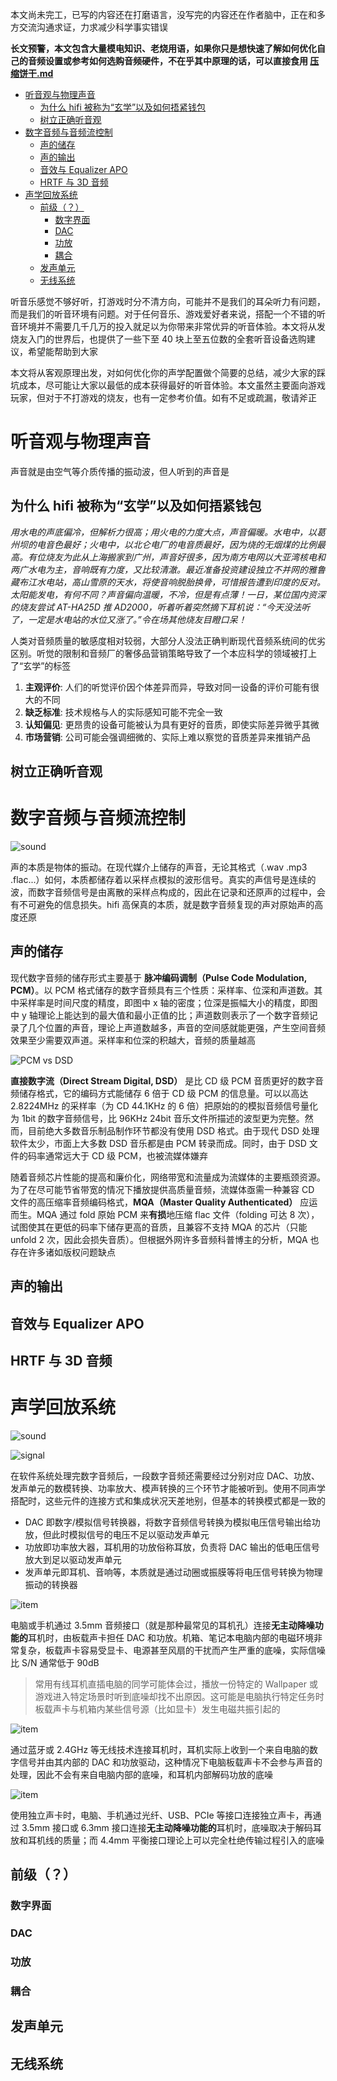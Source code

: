 本文尚未完工，已写的内容还在打磨语言，没写完的内容还在作者脑中，正在和多方交流沟通求证，力求减少科学事实错误

**长文预警，本文包含大量模电知识、老烧用语，如果你只是想快速了解如何优化自己的音频设置或参考如何选购音频硬件，不在乎其中原理的话，可以直接食用 [压缩饼干.md](压缩饼干.md)**

- [听音观与物理声音](#听音观与物理声音)
  - [为什么 hifi 被称为“玄学”以及如何捂紧钱包](#为什么-hifi-被称为玄学以及如何捂紧钱包)
  - [树立正确听音观](#树立正确听音观)
- [数字音频与音频流控制](#数字音频与音频流控制)
  - [声的储存](#声的储存)
  - [声的输出 ](#声的输出-)
  - [音效与 Equalizer APO](#音效与-equalizer-apo)
  - [HRTF 与 3D 音频](#hrtf-与-3d-音频)
- [声学回放系统](#声学回放系统)
  - [前级（？）](#前级)
    - [数字界面 ](#数字界面-)
    - [DAC ](#dac-)
    - [功放 ](#功放-)
    - [耦合 ](#耦合-)
  - [发声单元 ](#发声单元-)
  - [无线系统 ](#无线系统-)

<!-- 本文目前主要针对pc hifi而且主要面向耳机用户 -->

听音乐感觉不够好听，打游戏时分不清方向，可能并不是我们的耳朵听力有问题，而是我们的听音环境有问题。对于任何音乐、游戏爱好者来说，搭配一个不错的听音环境并不需要几千几万的投入就足以为你带来非常优异的听音体验。本文将从发烧友入门的世界后，也提供了一些下至 40 块上至五位数的全套听音设备选购建议，希望能帮助到大家

本文将从客观原理出发，对如何优化你的声学配置做个简要的总结，减少大家的踩坑成本，尽可能让大家以最低的成本获得最好的听音体验。本文虽然主要面向游戏玩家，但对于不打游戏的烧友，也有一定参考价值。如有不足或疏漏，敬请斧正

# 听音观与物理声音

声音就是由空气等介质传播的振动波，但人听到的声音是

## 为什么 hifi 被称为“玄学”以及如何捂紧钱包

_用水电的声底偏冷，但解析力很高；用火电的力度大点，声音偏暖。水电中，以葛州坝的电音色最好；火电中，以北仑电厂的电音质最好，因为烧的无烟煤的比例最高。有位烧友为此从上海搬家到广州，声音好很多，因为南方电网以大亚湾核电和两广水电为主，音响既有力度，又比较清澈。最近准备投资建设独立不并网的雅鲁藏布江水电站，高山雪原的天水，将使音响脱胎换骨，可惜报告遭到印度的反对。太阳能发电，有何不同？声音偏向温暖，不冷，但是有点薄！一日，某位国内资深的烧友尝试 AT-HA25D 推 AD2000，听着听着突然摘下耳机说：“今天没法听了，一定是水电站的水位又涨了。”令在场其他烧友目瞪口呆！_

<!-- hifi是什么 -->人类对音频质量的敏感度相对较弱，大部分人没法正确判断现代音频系统间的优劣区别。听觉的限制和音频厂的奢侈品营销策略导致了一个本应科学的领域被打上了“玄学”的标签

1. **主观评价**: 人们的听觉评价因个体差异而异，导致对同一设备的评价可能有很大的不同
2. **缺乏标准**: 技术规格与人的实际感知可能不完全一致
3. **认知偏见**: 更昂贵的设备可能被认为具有更好的音质，即使实际差异微乎其微
4. **市场营销**: 公司可能会强调细微的、实际上难以察觉的音质差异来推销产品

## 树立正确听音观

<!-- 正确的听音观应该是“带有偏好的回放” 构建听音环境的基础方法 对自己进行需求分析 -->

# 数字音频与音频流控制

![sound](resource/dac.jpg)

声的本质是物体的振动。在现代媒介上储存的声音，无论其格式（.wav .mp3 .flac...）如何，本质都储存着以采样点模拟的波形信号。真实的声信号是连续的波，而数字音频信号是由离散的采样点构成的，因此在记录和还原声的过程中，会有不可避免的信息损失。hifi 高保真的本质，就是数字音频复现的声对原始声的高度还原

## 声的储存

现代数字音频的储存形式主要基于 **脉冲编码调制（Pulse Code Modulation, PCM）**。以 PCM 格式储存的数字音频具有三个性质：采样率、位深和声道数。其中采样率是时间尺度的精度，即图中 x 轴的密度；位深是振幅大小的精度，即图中 y 轴理论上能达到的最大值和最小正值的比；声道数则表示了一个数字音频记录了几个位置的声音，理论上声道数越多，声音的空间感就能更强，产生空间音频效果至少需要双声道。采样率和位深的积越大，音频的质量越高

![PCM vs DSD](resource/pcmvsdsd.webp)

**直接数字流（Direct Stream Digital, DSD）** 是比 CD 级 PCM 音质更好的数字音频储存格式，它的编码方式能储存 6 倍于 CD 级 PCM 的信息量。可以以高达 2.8224MHz 的采样率（为 CD 44.1KHz 的 6 倍）把原始的的模拟音频信号量化为 1bit 的数字音频信号，比 96KHz 24bit 音乐文件所描述的波型更为完整。然而，目前绝大多数音乐制品制作环节都没有使用 DSD 格式。由于现代 DSD 处理软件太少，市面上大多数 DSD 音乐都是由 PCM 转录而成。同时，由于 DSD 文件的码率通常远大于 CD 级 PCM，也被流媒体嫌弃

随着音频芯片性能的提高和廉价化，网络带宽和流量成为流媒体的主要瓶颈资源。为了在尽可能节省带宽的情况下播放提供高质量音频，流媒体亟需一种兼容 CD 文件的高压缩率音频编码格式，**MQA（Master Quality Authenticated）** 应运而生。MQA 通过 fold 原始 PCM 来**有损**地压缩 flac 文件（folding 可达 8 次），试图使其在更低的码率下储存更高的音质，且兼容不支持 MQA 的芯片（只能 unfold 2 次，因此会损失音质）。但根据外网许多音频科普博主的分析，MQA 也存在许多诸如版权问题缺点

## 声的输出 <!-- ASIO WAVEOUT ASIO -->

<!-- 从 QQ 音乐相关设置引入 Windows 声音输出对象 -->

## 音效与 Equalizer APO

<!-- Equalizer APO 能讲的东西可太多了。至于音效，目前打算介绍传统的重低音、虚拟环绕、杜比音效等 -->

## HRTF 与 3D 音频

<!-- 这一部分对于绝大部分不玩游戏的烧友都比较陌生，主要是面向游戏玩家和家庭影院用户的 -->

# 声学回放系统

![sound](resource/item0.png)

![signal](resource/signal.jpg)

在软件系统处理完数字音频后，一段数字音频还需要经过分别对应 DAC、功放、发声单元的数模转换、功率放大、模声转换的三个环节才能被听到。使用不同声学搭配时，这些元件的连接方式和集成状况天差地别，但基本的转换模式都是一致的

- DAC 即数字/模拟信号转换器，将数字音频信号转换为模拟电压信号输出给功放，但此时模拟信号的电压不足以驱动发声单元
- 功放即功率放大器，耳机用的功放俗称耳放，负责将 DAC 输出的低电压信号放大到足以驱动发声单元
- 发声单元即耳机、音响等，本质就是通过动圈或振膜等将电压信号转换为物理振动的转换器

![item](resource/item2.png)

电脑或手机通过 3.5mm 音频接口（就是那种最常见的耳机孔）连接**无主动降噪功能的**耳机时，由板载声卡担任 DAC 和功放。机箱、笔记本电脑内部的电磁环境非常复杂，板载声卡容易受显卡、电源甚至风扇的干扰而产生严重的底噪，实际信噪比 S/N 通常低于 90dB

> 常用有线耳机直插电脑的同学可能体会过，播放一份特定的 Wallpaper 或游戏进入特定场景时听到底噪却找不出原因。这可能是电脑执行特定任务时板载声卡与机箱内某些信号源（比如显卡）发生电磁共振引起的

![item](resource/item3.png)

通过蓝牙或 2.4GHz 等无线技术连接耳机时，耳机实际上收到一个来自电脑的数字信号并由其内部的 DAC 和功放驱动，这种情况下电脑板载声卡不会参与声音的处理，因此不会有来自电脑内部的底噪，<!--无线传输的丢包与asio buffer etc -->和耳机内部解码功放的底噪

![item](resource/item1.png)

使用独立声卡时，电脑、手机通过光纤、USB、PCIe 等接口连接独立声卡，再通过 3.5mm 接口或 6.3mm 接口连接**无主动降噪功能的**耳机时，底噪取决于解码耳放和耳机线的质量；而 4.4mm 平衡接口理论上可以完全杜绝传输过程引入的底噪

## 前级（？）

### 数字界面 <!-- 电源噪音 同步、自适应、异步 时钟基误 jitter -->

### DAC <!-- 动态范围 失真度 动态范围 信噪比 -->

### 功放 <!-- 前后级 推力/功率 -->

### 耦合 <!-- 引入底噪 趋肤效应 波纹 -->

## 发声单元 <!-- 频响曲线 哈曼 驱动单元 -->

## 无线系统 <!-- 蓝牙 2.4G -->
